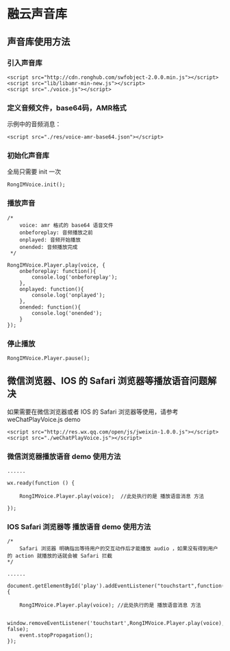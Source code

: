 # 融云声音库

## 声音库使用方法

### 引入声音库

```
<script src="http://cdn.ronghub.com/swfobject-2.0.0.min.js"></script>
<script src="lib/libamr-min-new.js"></script>
<script src="./voice.js"></script>
```

### 定义音频文件，base64码，AMR格式
示例中的音频消息：

```
<script src="./res/voice-amr-base64.json"></script>
```

### 初始化声音库
全局只需要 init 一次

```
RongIMVoice.init();
```

### 播放声音

```
/* 
	voice: amr 格式的 base64 语音文件
 	onbeforeplay: 音频播放之前
 	onplayed: 音频开始播放
 	onended: 音频播放完成
 */

RongIMVoice.Player.play(voice, {
    onbeforeplay: function(){
        console.log('onbeforeplay');
    },
    onplayed: function(){
        console.log('onplayed');
    },
    onended: function(){
        console.log('onended');
    }
});

```

### 停止播放

```
RongIMVoice.Player.pause();
```

## 微信浏览器、IOS 的 Safari 浏览器等播放语音问题解决

如果需要在微信浏览器或者 IOS 的 Safari 浏览器等使用，请参考 weChatPlayVoice.js demo

```
<script src="http://res.wx.qq.com/open/js/jweixin-1.0.0.js"></script>
<script src="./weChatPlayVoice.js"></script>
```

### 微信浏览器播放语音 demo 使用方法

```
......

wx.ready(function () {

    RongIMVoice.Player.play(voice);  //此处执行的是 播放语音消息 方法
    
});
```

### IOS Safari 浏览器等 播放语音 demo 使用方法

```
/*
    Safari 浏览器 明确指出等待用户的交互动作后才能播放 audio ，如果没有得到用户的 action 就播放的话就会被 Safari 拦截
*/

......

document.getElementById('play').addEventListener("touchstart",function(event){

    RongIMVoice.Player.play(voice); //此处执行的是 播放语音消息 方法

    window.removeEventListener('touchstart',RongIMVoice.Player.play(voice), false);
    event.stopPropagation(); 
});
```
